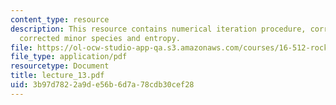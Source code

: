 ```yaml
---
content_type: resource
description: This resource contains numerical iteration procedure, corrected temperature,
  corrected minor species and entropy.
file: https://ol-ocw-studio-app-qa.s3.amazonaws.com/courses/16-512-rocket-propulsion-fall-2005/3b97d7822a9de56b6d7a78cdb30cef28_lecture_13.pdf
file_type: application/pdf
resourcetype: Document
title: lecture_13.pdf
uid: 3b97d782-2a9d-e56b-6d7a-78cdb30cef28
---
```

